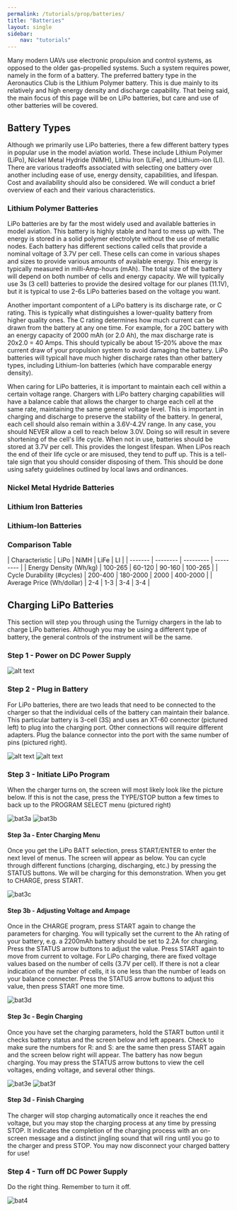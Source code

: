 ```yaml
---
permalink: /tutorials/prop/batteries/
title: "Batteries"
layout: single
sidebar:
    nav: "tutorials"
---
```

Many modern UAVs use electronic propulsion and control systems, as opposed to the older gas-propelled systems. Such a system requires power, namely in the form of a battery. The preferred battery type in the Aeronautics Club is the Lithium Polymer battery. This is due mainly to its relatively and high energy density and discharge capability. That being said, the main focus of this page will be on LiPo batteries, but care and use of other batteries will be covered.

## Battery Types
Although we primarily use LiPo batteries, there a few different battery types in popular use in the model aviation world. These include Lithium Polymer (LiPo), Nickel Metal Hydride (NiMH), Lithiu Iron (LiFe), and Lithium-ion (LI). There are various tradeoffs associated with selecting one battery over another including ease of use, energy density, capabilities, and lifespan. Cost and availability should also be considered. We will conduct a brief overview of each and their various characteristics.

### Lithium Polymer Batteries
LiPo batteries are by far the most widely used and available batteries in model aviation. This battery is highly stable and hard to mess up with. The energy is stored in a solid polymer electrolyte without the use of metallic nodes. Each battery has different sections called cells that provide a nominal voltage of 3.7V per cell. These cells can come in various shapes and sizes to provide various amounts of available energy. This energy is typically measured in milli-Amp-hours (mAh). The total size of the battery will depend on both number of cells and energy capacity. We will typically use 3s (3 cell) batteries to provide the desired voltage for our planes (11.1V), but it is typical to use 2-6s LiPo batteries based on the voltage you want.

Another important compontent of a LiPo battery is its discharge rate, or C rating. This is typically what distinguishes a lower-quality battery from higher quality ones. The C rating determines how much current can be drawn from the battery at any one time. For example, for a 20C battery with an energy capacity of 2000 mAh (or 2.0 Ah), the max discharge rate is 20x2.0 = 40 Amps. This should typically be about 15-20% above the max current draw of your propulsion system to avoid damaging the battery. LiPo batteries will typicall have much higher discharge rates than other battery types, including Lithium-Ion batteries (which have comparable energy density). 

When caring for LiPo batteries, it is important to maintain each cell within a certain voltage range. Chargers with LiPo battery charging capabilities will have a balance cable that allows the charger to charge each cell at the same rate, maintaining the same general voltage level. This is important in charging and discharge to preserve the stability of the battery. In general, each cell should also remain within a 3.6V-4.2V range. In any case, you should NEVER allow a cell to reach below 3.0V. Doing so will result in severe shortening of the cell's life cycle. When not in use, batteries should be stored at 3.7V per cell. This provides the longest lifespan. When LiPos reach the end of their life cycle or are misused, they tend to puff up. This is a tell-tale sign that you should consider disposing of them. This should be done using safety guidelines outlined by local laws and ordinances.

### Nickel Metal Hydride Batteries

### Lithium Iron Batteries

### Lithium-Ion Batteries

### Comparison Table

| Characteristic | LiPo | NiMH | LiFe | LI |
| ------- | -------- | --------- | --------- |
| Energy Density (Wh/kg) | 100-265 | 60-120 | 90-160 | 100-265 |
| Cycle Durability (#cycles) | 200-400 | 180-2000 | 2000 | 400-2000 |
| Average Price (Wh/dollar) | 2-4 | 1-3 | 3-4 | 3-4 |

## Charging LiPo Batteries
This section will step you through using the Turnigy chargers in the lab to charge LiPo batteries. Although you may be using a different type of battery, the general controls of the instrument will be the same.


### Step 1 - Power on DC Power Supply

![alt text](./figures/chargebatt1.jpg)

### Step 2 - Plug in Battery
For LiPo batteries, there are two leads that need to be connected to the charger so that the individual cells of the battery can maintain their balance. This particular battery is 3-cell (3S) and uses an XT-60 connector (pictured left) to plug into the charging port. Other connections will require different adapters. Plug the balance connector into the port with the same number of pins (pictured right).

![alt text](./figures/chargebatt2a.jpg) ![alt text](./figures/chargebatt2b.jpg)

### Step 3 - Initiate LiPo Program
When the charger turns on, the screen will most likely look like the picture below. If this is not the case, press the TYPE/STOP button a few times to back up to the PROGRAM SELECT menu (pictured right)

![bat3a](./figures/Bat3a.jpg) ![bat3b](./figures/Bat3b.jpg)

#### Step 3a - Enter Charging Menu
Once you get the LiPo BATT selection, press START/ENTER to enter the next level of menus. The screen will appear as below. You can cycle through different functions (charging, discharging, etc.) by pressing the STATUS buttons. We will be charging for this demonstration. When you get to CHARGE, press START.

![bat3c](./figures/Bat3c.jpg)

#### Step 3b - Adjusting Voltage and Ampage
Once in the CHARGE program, press START again to change the parameters for charging. You will typically set the current to the Ah rating of your battery, e.g. a 2200mAh battery should be set to 2.2A for charging. Press the STATUS arrow buttons to adjust the value. Press START again to move from current to voltage. For LiPo charging, there are fixed voltage values based on the number of cells (3.7V per cell). If there is not a clear indication of the number of cells, it is one less than the number of leads on your balance connecter. Press the STATUS arrow buttons to adjust this value, then press START one more time.

![bat3d](./figures/Bat3d.jpg)

#### Step 3c - Begin Charging
Once you have set the charging parameters, hold the START button until it checks battery status and the screen below and left appears. Check to make sure the numbers for R: and S: are the same then press START again and the screen below right will appear. The battery has now begun charging. You may press the STATUS arrow buttons to view the cell voltages, ending voltage, and several other things.

![bat3e](./figures/Bat3e.jpg) ![bat3f](./figures/Bat3e.jpg)

#### Step 3d - Finish Charging
The charger will stop charging automatically once it reaches the end voltage, but you may stop the charging process at any time by pressing STOP. It indicates the completion of the charging process with an on-screen message and a distinct jingling sound that will ring until you go to the charger and press STOP. You may now disconnect your charged battery for use!



### Step 4 - Turn off DC Power Supply

Do the right thing. Remember to turn it off.

![bat4](./figures/Bat4.jpg)






